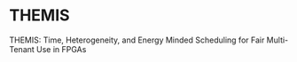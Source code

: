 # THEMIS
THEMIS: Time, Heterogeneity, and Energy Minded Scheduling for Fair Multi-Tenant Use in FPGAs
